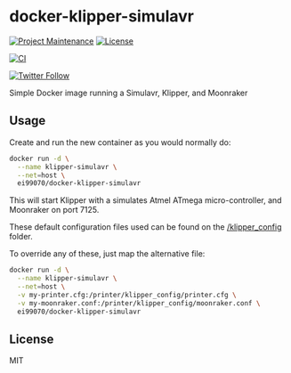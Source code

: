 # docker-klipper-simulavr

[![Project Maintenance](https://img.shields.io/maintenance/yes/2022.svg)](https://github.com/pedrolamas/docker-klipper-simulavr 'GitHub Repository')
[![License](https://img.shields.io/github/license/pedrolamas/docker-klipper-simulavr.svg)](https://github.com/pedrolamas/docker-klipper-simulavr/blob/master/LICENSE 'License')

[![CI](https://github.com/pedrolamas/docker-klipper-simulavr/workflows/CI/badge.svg)](https://github.com/pedrolamas/docker-klipper-simulavr/actions 'Build Status')

[![Twitter Follow](https://img.shields.io/twitter/follow/pedrolamas?style=social)](https://twitter.com/pedrolamas '@pedrolamas')

Simple Docker image running a Simulavr, Klipper, and Moonraker

## Usage

Create and run the new container as you would normally do:

```sh
docker run -d \
  --name klipper-simulavr \
  --net=host \
  ei99070/docker-klipper-simulavr
```

This will start Klipper with a simulates Atmel ATmega micro-controller, and Moonraker on port 7125.

These default configuration files used can be found on the [/klipper_config](/klipper_config) folder.

To override any of these, just map the alternative file:

```sh
docker run -d \
  --name klipper-simulavr \
  --net=host \
  -v my-printer.cfg:/printer/klipper_config/printer.cfg \
  -v my-moonraker.conf:/printer/klipper_config/moonraker.conf \
  ei99070/docker-klipper-simulavr
```

## License

MIT
